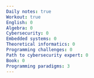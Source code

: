 ```yaml
---
Daily notes: true
Workout: true
English: 0
Algebra: 0
Cybersecurity: 0
Embedded systems: 0
Theoretical informatics: 0
Programming challenges: 0
Path to cybersecurity expert: 0
Book: 0
Programming paradigms: 3
---
```




